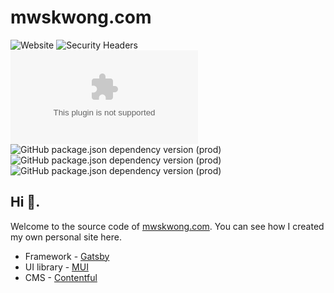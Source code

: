 # mwskwong.com

![Website](https://img.shields.io/website?url=https%3A%2F%2Fmwskwong.com)
![Security Headers](https://img.shields.io/security-headers?url=https%3A%2F%2Fmwskwong.com)
![Chromium HSTS preload](https://img.shields.io/hsts/preload/mwskwong.com)
![GitHub package.json dependency version (prod)](https://img.shields.io/github/package-json/dependency-version/mwskwong/resume/react)
![GitHub package.json dependency version (prod)](https://img.shields.io/github/package-json/dependency-version/mwskwong/resume/gatsby)
![GitHub package.json dependency version (prod)](https://img.shields.io/github/package-json/dependency-version/mwskwong/resume/@mui/material)


## Hi 👋.

Welcome to the source code of [mwskwong.com](https://mwskwong.com). You can see how I created my own personal site here.

- Framework - [Gatsby](https://www.gatsbyjs.com)
- UI library - [MUI](https://mui.com)
- CMS - [Contentful](https://www.contentful.com)


